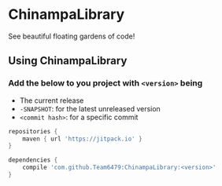 # ChinampaLibrary

See beautiful floating gardens of code!

## Using ChinampaLibrary

### Add the below to you project with `<version>` being

* The current release
* `-SNAPSHOT`: for the latest unreleased version
* `<commit hash>`: for a specific commit

```groovy
repositories {
    maven { url 'https://jitpack.io' }
}

dependencies {
    compile 'com.github.Team6479:ChinampaLibrary:<version>'
}
```
